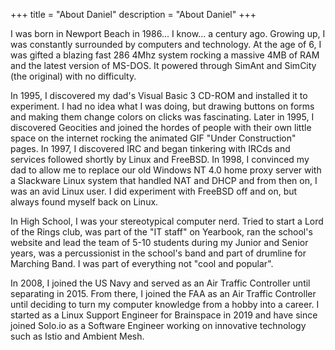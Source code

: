 +++
title = "About Daniel"
description = "About Daniel"
+++

I was born in Newport Beach in 1986... I know... a century ago. Growing up, I was constantly surrounded by computers and technology. At the age of 6, I was gifted a blazing fast 286 4Mhz system rocking a massive 4MB of RAM and the latest version of MS-DOS. It powered through SimAnt and SimCity (the original) with no difficulty.

In 1995, I discovered my dad's Visual Basic 3 CD-ROM and installed it to experiment. I had no idea what I was doing, but drawing buttons on forms and making them change colors on clicks was fascinating. Later in 1995, I discovered Geocities and joined the hordes of people with their own little space on the internet rocking the animated GIF "Under Construction" pages. In 1997, I discovered IRC and began tinkering with IRCds and services followed shortly by Linux and FreeBSD. In 1998, I convinced my dad to allow me to replace our old Windows NT 4.0 home proxy server with a Slackware Linux system that handled NAT and DHCP and from then on, I was an avid Linux user. I did experiment with FreeBSD off and on, but always found myself back on Linux.

In High School, I was your stereotypical computer nerd. Tried to start a Lord of the Rings club, was part of the "IT staff" on Yearbook, ran the school's website and lead the team of 5-10 students during my Junior and Senior years, was a percussionist in the school's band and part of drumline for Marching Band. I was part of everything not "cool and popular".

In 2008, I joined the US Navy and served as an Air Traffic Controller until separating in 2015. From there, I joined the FAA as an Air Traffic Controller until deciding to turn my computer knowledge from a hobby into a career. I started as a Linux Support Engineer for Brainspace in 2019 and have since joined Solo.io as a Software Engineer working on innovative technology such as Istio and Ambient Mesh.